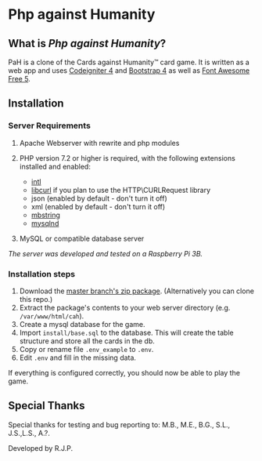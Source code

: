 # Php against Humanity

## What is <i>Php against Humanity</i>?

PaH is a clone of the Cards against Humanity&trade; card game. 
It is written as a web app and uses [Codeigniter 4](https://codeigniter.com/) and [Bootstrap 4](https://getbootstrap.com/) as well as [Font Awesome Free 5](https://github.com/FortAwesome/Font-Awesome).

## Installation
### Server Requirements
1. Apache Webserver with rewrite and php modules
2. PHP version 7.2 or higher is required, with the following extensions installed and enabled: 
    - [intl](http://php.net/manual/en/intl.requirements.php)
    - [libcurl](http://php.net/manual/en/curl.requirements.php) if you plan to use the HTTP\CURLRequest library
    - json (enabled by default - don't turn it off)
    - xml (enabled by default - don't turn it off)
    - [mbstring](http://php.net/manual/en/mbstring.installation.php)
    - [mysqlnd](http://php.net/manual/en/mysqlnd.install.php)
 
3. MySQL or compatible database server

<i>The server was developed and tested on a Raspberry Pi 3B. </i>

### Installation steps
1. Download the [master branch's zip package](https://github.com/pietrobe03/php-against-humanity/archive/master.zip). (Alternatively you can clone this repo.)
2. Extract the package's contents to your web server directory (e.g. ```/var/www/html/cah```).
3. Create a mysql database for the game.
4. Import ```install/base.sql``` to the database. This will create the table structure and store all the cards in the db.
5. Copy or rename file ```.env_example``` to ```.env```.
6. Edit ```.env``` and fill in the missing data.

If everything is configured correctly, you should now be able to play the game.

## Special Thanks
Special thanks for testing and bug reporting to:
M.B., M.E., B.G., S.L., J.S.,L.S., A.?.

Developed by R.J.P.